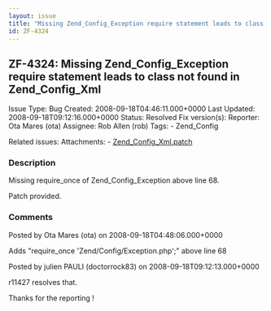 ```yaml
---
layout: issue
title: "Missing Zend_Config_Exception require statement leads to class not found in Zend_Config_Xml"
id: ZF-4324
---
```


ZF-4324: Missing Zend\_Config\_Exception require statement leads to class not found in Zend\_Config\_Xml
--------------------------------------------------------------------------------------------------------

 Issue Type: Bug Created: 2008-09-18T04:46:11.000+0000 Last Updated: 2008-09-18T09:12:16.000+0000 Status: Resolved Fix version(s): 
 Reporter:  Ota Mares (ota)  Assignee:  Rob Allen (rob)  Tags: - Zend\_Config
 
 Related issues: 
 Attachments: - [Zend\_Config\_Xml.patch](/issues/secure/attachment/11546/Zend_Config_Xml.patch)
 
### Description

Missing require\_once of Zend\_Config\_Exception above line 68.

Patch provided.

 

 

### Comments

Posted by Ota Mares (ota) on 2008-09-18T04:48:06.000+0000

Adds "require\_once 'Zend/Config/Exception.php';" above line 68

 

 

Posted by julien PAULI (doctorrock83) on 2008-09-18T09:12:13.000+0000

r11427 resolves that.

Thanks for the reporting !

 

 